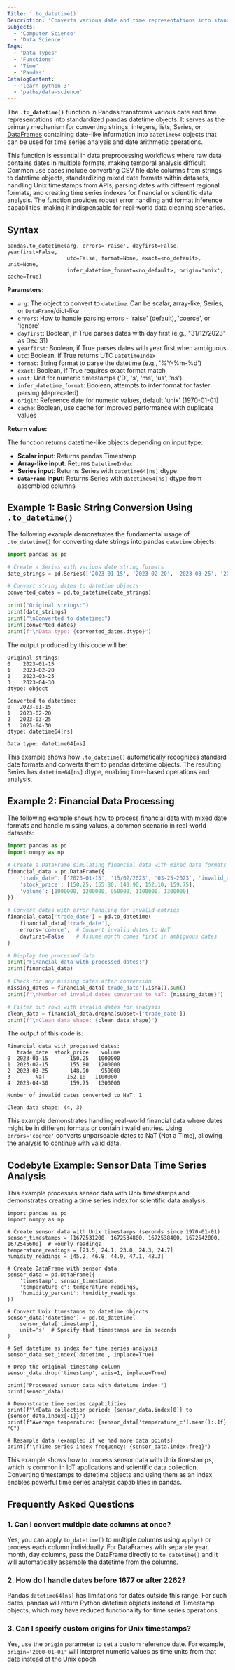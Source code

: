 ```yaml
---
Title: '.to_datetime()'
Description: 'Converts various date and time representations into standardized pandas datetime objects for time series analysis.'
Subjects:
  - 'Computer Science'
  - 'Data Science'
Tags:
  - 'Data Types'
  - 'Functions'
  - 'Time'
  - 'Pandas'
CatalogContent:
  - 'learn-python-3'
  - 'paths/data-science'
---
```


The **`.to_datetime()`** function in Pandas transforms various date and time representations into standardized pandas datetime objects. It serves as the primary mechanism for converting strings, integers, lists, Series, or [DataFrames](https://www.codecademy.com/resources/docs/pandas/dataframe) containing date-like information into `datetime64` objects that can be used for time series analysis and date arithmetic operations.

This function is essential in data preprocessing workflows where raw data contains dates in multiple formats, making temporal analysis difficult. Common use cases include converting CSV file date columns from strings to datetime objects, standardizing mixed date formats within datasets, handling Unix timestamps from APIs, parsing dates with different regional formats, and creating time series indexes for financial or scientific data analysis. The function provides robust error handling and format inference capabilities, making it indispensable for real-world data cleaning scenarios.

## Syntax

```pseudo
pandas.to_datetime(arg, errors='raise', dayfirst=False, yearfirst=False,
                   utc=False, format=None, exact=<no_default>, unit=None,
                   infer_datetime_format=<no_default>, origin='unix', cache=True)
```

**Parameters:**

- `arg`: The object to convert to `datetime`. Can be scalar, array-like, Series, or `DataFrame`/dict-like
- `errors`: How to handle parsing errors - 'raise' (default), 'coerce', or 'ignore'
- `dayfirst`: Boolean, if True parses dates with day first (e.g., "31/12/2023" as Dec 31)
- `yearfirst`: Boolean, if True parses dates with year first when ambiguous
- `utc`: Boolean, if True returns UTC `DatetimeIndex`
- `format`: String format to parse the datetime (e.g., '%Y-%m-%d')
- `exact`: Boolean, if True requires exact format match
- `unit`: Unit for numeric timestamps ('D', 's', 'ms', 'us', 'ns')
- `infer_datetime_format`: Boolean, attempts to infer format for faster parsing (deprecated)
- `origin`: Reference date for numeric values, default 'unix' (1970-01-01)
- `cache`: Boolean, use cache for improved performance with duplicate values

**Return value:**

The function returns datetime-like objects depending on input type:

- **Scalar input**: Returns pandas Timestamp
- **Array-like input**: Returns `DatetimeIndex`
- **Series input**: Returns Series with `datetime64[ns]` dtype
- **`DataFrame` input**: Returns Series with `datetime64[ns]` dtype from assembled columns

## Example 1: Basic String Conversion Using `.to_datetime()`

The following example demonstrates the fundamental usage of `.to_datetime()` for converting date strings into pandas `datetime` objects:

```py
import pandas as pd

# Create a Series with various date string formats
date_strings = pd.Series(['2023-01-15', '2023-02-20', '2023-03-25', '2023-04-30'])

# Convert string dates to datetime objects
converted_dates = pd.to_datetime(date_strings)

print("Original strings:")
print(date_strings)
print("\nConverted to datetime:")
print(converted_dates)
print(f"\nData type: {converted_dates.dtype}")
```

The output produced by this code will be:

```shell
Original strings:
0    2023-01-15
1    2023-02-20
2    2023-03-25
3    2023-04-30
dtype: object

Converted to datetime:
0   2023-01-15
1   2023-02-20
2   2023-03-25
3   2023-04-30
dtype: datetime64[ns]

Data type: datetime64[ns]
```

This example shows how `.to_datetime()` automatically recognizes standard date formats and converts them to pandas datetime objects. The resulting Series has `datetime64[ns]` dtype, enabling time-based operations and analysis.

## Example 2: Financial Data Processing

The following example shows how to process financial data with mixed date formats and handle missing values, a common scenario in real-world datasets:

```py
import pandas as pd
import numpy as np

# Create a DataFrame simulating financial data with mixed date formats
financial_data = pd.DataFrame({
    'trade_date': ['2023-01-15', '15/02/2023', '03-25-2023', 'invalid_date', '2023-04-30'],
    'stock_price': [150.25, 155.80, 148.90, 152.10, 159.75],
    'volume': [1000000, 1200000, 950000, 1100000, 1300000]
})

# Convert dates with error handling for invalid entries
financial_data['trade_date'] = pd.to_datetime(
    financial_data['trade_date'],
    errors='coerce',  # Convert invalid dates to NaT
    dayfirst=False    # Assume month comes first in ambiguous dates
)

# Display the processed data
print("Financial data with processed dates:")
print(financial_data)

# Check for any missing dates after conversion
missing_dates = financial_data['trade_date'].isna().sum()
print(f"\nNumber of invalid dates converted to NaT: {missing_dates}")

# Filter out rows with invalid dates for analysis
clean_data = financial_data.dropna(subset=['trade_date'])
print(f"\nClean data shape: {clean_data.shape}")
```

The output of this code is:

```shell
Financial data with processed dates:
   trade_date  stock_price    volume
0  2023-01-15       150.25   1000000
1  2023-02-15       155.80   1200000
2  2023-03-25       148.90    950000
3        NaT       152.10   1100000
4  2023-04-30       159.75   1300000

Number of invalid dates converted to NaT: 1

Clean data shape: (4, 3)
```

This example demonstrates handling real-world financial data where dates might be in different formats or contain invalid entries. Using `errors='coerce'` converts unparseable dates to NaT (Not a Time), allowing the analysis to continue with valid data.

## Codebyte Example: Sensor Data Time Series Analysis

This example processes sensor data with Unix timestamps and demonstrates creating a time series index for scientific data analysis:

```codebyte/python
import pandas as pd
import numpy as np

# Create sensor data with Unix timestamps (seconds since 1970-01-01)
sensor_timestamps = [1672531200, 1672534800, 1672538400, 1672542000, 1672545600]  # Hourly readings
temperature_readings = [23.5, 24.1, 23.8, 24.3, 24.7]
humidity_readings = [45.2, 46.8, 44.9, 47.1, 48.3]

# Create DataFrame with sensor data
sensor_data = pd.DataFrame({
    'timestamp': sensor_timestamps,
    'temperature_c': temperature_readings,
    'humidity_percent': humidity_readings
})

# Convert Unix timestamps to datetime objects
sensor_data['datetime'] = pd.to_datetime(
    sensor_data['timestamp'],
    unit='s'  # Specify that timestamps are in seconds
)

# Set datetime as index for time series analysis
sensor_data.set_index('datetime', inplace=True)

# Drop the original timestamp column
sensor_data.drop('timestamp', axis=1, inplace=True)

print("Processed sensor data with datetime index:")
print(sensor_data)

# Demonstrate time series capabilities
print(f"\nData collection period: {sensor_data.index[0]} to {sensor_data.index[-1]}")
print(f"Average temperature: {sensor_data['temperature_c'].mean():.1f}°C")

# Resample data (example: if we had more data points)
print(f"\nTime series index frequency: {sensor_data.index.freq}")
```

This example shows how to process sensor data with Unix timestamps, which is common in IoT applications and scientific data collection. Converting timestamps to datetime objects and using them as an index enables powerful time series analysis capabilities in pandas.

## Frequently Asked Questions

### 1. Can I convert multiple date columns at once?

Yes, you can apply `to_datetime()` to multiple columns using `apply()` or process each column individually. For DataFrames with separate year, month, day columns, pass the DataFrame directly to `to_datetime()` and it will automatically assemble the datetime from the columns.

### 2. How do I handle dates before 1677 or after 2262?

Pandas `datetime64[ns]` has limitations for dates outside this range. For such dates, pandas will return Python datetime objects instead of Timestamp objects, which may have reduced functionality for time series operations.

### 3. Can I specify custom origins for Unix timestamps?

Yes, use the `origin` parameter to set a custom reference date. For example, `origin='2000-01-01'` will interpret numeric values as time units from that date instead of the Unix epoch.

